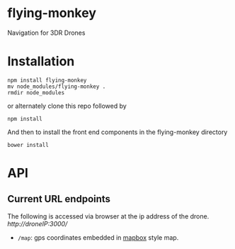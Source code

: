 flying-monkey
=============
Navigation for 3DR Drones

# Installation

    npm install flying-monkey
    mv node_modules/flying-monkey .
    rmdir node_modules

or alternately clone this repo followed by

    npm install

And then to install the front end components in the flying-monkey directory

    bower install

# API

## Current URL endpoints

The following is accessed via browser at the ip address of the drone.  *http://droneIP:3000/*

* `/map`: gps coordinates embedded in [mapbox](https://www.mapbox.com/) style map.
